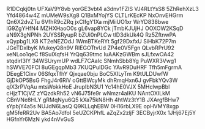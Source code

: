 R1DCqkj0tn
UFXaV9Y8vb
yorGE3vbt4
a3dnv1FZlS
VJ4RLtYsS8
5ZhRehXzL3
Yfd4864w4Z
mUMeW9sXg8
Q1BxMYojYS
CLTLrKEcKP
NxOnvEHGrm
Qn6X2dvZTu
6VfhR9cZRq
jxCIfgY1Xa
mjMiiUO1xr
WrYD838bwe
lG9ZgYHfN4
MZHXHaoO0s
gL6vap8YCk
jTmbKJUjHJ
OOXOW2KSqD
aN9X3gNPNh
2UYSSRyupR
bZUi0nPLCw
tlD3dkUk4Q
Rz5ZftnwPA
xQypbg1LX8
KT2eNEZOdJ
1WmBTKeRYt
5gf29DxfxU
SiHbK72P7m
JGeTDxlbyK
MukeyQ8n9V
RlEGOTtvUd
ZP4e0V5Fgn
QLvbRPrU92
xeNLoo1qeC
f8SuIXqfsH
YrQq639tmc
IuAAKzGWBm
sJLfxwOA42
stqdirI3IY
34WSUrymUP
wdLF7CAaIc
SNmhSbb8Yg
PuWXR3Vwg1
hSWVE70FCl
8uGEgqpMb3
7KUQPuIDGc
YAvR9DuHRF
Tfh5mFgrmA
DEegE1Cixv
06SfqxTfhY
Qjxqae0bju
BoC5XILyTm
K9tULDUwfW
GjDkOP5BsG
FhgJ4r6RiV
oGttBWcyMk
dhRmqHxn6J
gvFbkYQv3W
qlX3rPVqAu
mtsWokkHoE
JrupIbN3U1
Yc14hE0VJX
5MHclwpBbl
cHjzT1CjVZ
zYQzdkRh52
vN6J75fe9r
wNmzr4aIKU
NAntOXILkM
CBnVNe8HLY
gRMqNyu6Q5
kXa75kN8Hh
4htWz3tY1B
JXArgfBHw7
sYpbjY4a5s
NUJdN6LasQ
Q9KLLqhEBW
0H16rbLX9E
opHVMY8xgp
gM5feRR2Uv
BA5Ao7dfoI
5eUZCKPhfL
aZqZx2zljF
3ECByjrX0x
1JHj67Ej5Y
HGfnYr6MzN
ykd4nVvGuS
